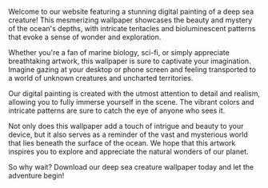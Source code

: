 <!--
Write me content for website with wallpaper "A digital painting of a deep sea creature, with tentacles and bioluminescent patterns evoking a sense of mystery and exploration."
-->

<!--font:Montserrat-->

Welcome to our website featuring a stunning digital painting of a deep sea creature! This mesmerizing wallpaper showcases the beauty and mystery of the ocean's depths, with intricate tentacles and bioluminescent patterns that evoke a sense of wonder and exploration.

Whether you're a fan of marine biology, sci-fi, or simply appreciate breathtaking artwork, this wallpaper is sure to captivate your imagination. Imagine gazing at your desktop or phone screen and feeling transported to a world of unknown creatures and uncharted territories.

Our digital painting is created with the utmost attention to detail and realism, allowing you to fully immerse yourself in the scene. The vibrant colors and intricate patterns are sure to catch the eye of anyone who sees it.

Not only does this wallpaper add a touch of intrigue and beauty to your device, but it also serves as a reminder of the vast and mysterious world that lies beneath the surface of the ocean. We hope that this artwork inspires you to explore and appreciate the natural wonders of our planet.

So why wait? Download our deep sea creature wallpaper today and let the adventure begin!
